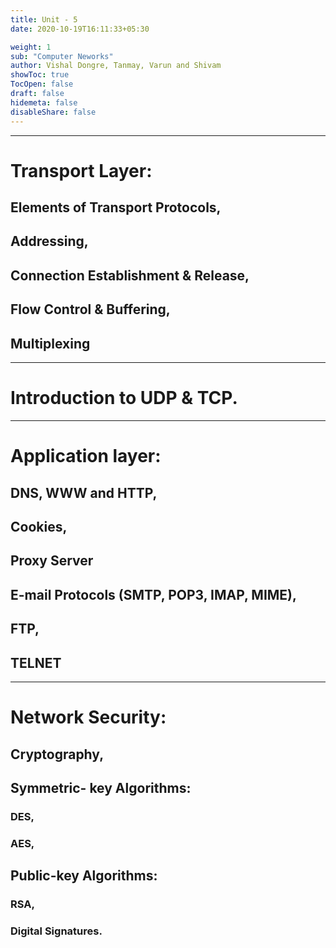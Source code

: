 ```yaml
---
title: Unit - 5
date: 2020-10-19T16:11:33+05:30

weight: 1
sub: "Computer Neworks"
author: Vishal Dongre, Tanmay, Varun and Shivam
showToc: true
TocOpen: false
draft: false
hidemeta: false
disableShare: false
---
```


---

# Transport Layer:

## Elements of Transport Protocols,

## Addressing,

## Connection Establishment & Release,

## Flow Control & Buffering,

## Multiplexing

---

# Introduction to UDP & TCP.

---

# Application layer:

## DNS, WWW and HTTP,

## Cookies,

## Proxy Server

## E-mail Protocols (SMTP, POP3, IMAP, MIME),

## FTP,

## TELNET

---

# Network Security:

## Cryptography,

## Symmetric- key Algorithms:

### DES,

### AES,

## Public-key Algorithms:

### RSA,

### Digital Signatures.
